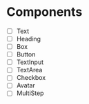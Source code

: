 # Components

- [ ] Text
- [ ] Heading 
- [ ] Box 
- [ ] Button 
- [ ] TextInput 
- [ ] TextArea 
- [ ] Checkbox 
- [ ] Avatar
- [ ] MultiStep 